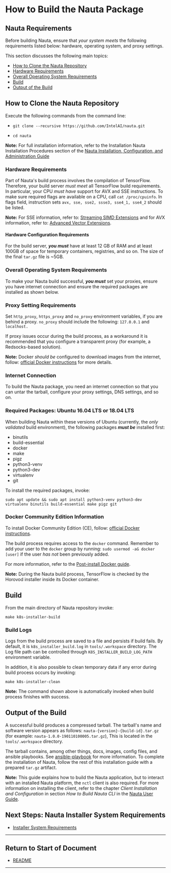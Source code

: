 
# How to Build the Nauta Package

## Nauta Requirements

Before building Nauta, ensure that _your system meets_ the following requirements listed below: hardware, operating system, and proxy settings.

This section discusses the following main topics:

- [How to Clone the Nauta Repository](#how-to-clone-the-nauta-repository)
- [Hardware Requirements](#hardware-requirements)  
- [Overall Operating System Requirements](#overall-operating-system-requirements)
- [Build](#build)
- [Output of the Build](#output-of-the-build)

## How to Clone the Nauta Repository

Execute the following commands from the command line:

- `git clone --recursive https://github.com/IntelAI/nauta.git`

- `cd nauta`

**Note:** For full installation information, refer to the Installation Nauta Installation Procedures section of the [Nauta Installation, Configuration, and Administration Guide](../README.md)

### Hardware Requirements

Part of Nauta's build process involves the compilation of TensorFlow. Therefore, your build server _must meet_ all TensorFlow build requirements. In particular, your CPU _must have_ support for AVX and SSE instructions. To make sure required flags are available on a CPU, call `cat /proc/cpuinfo`. In flags field, instruction sets `avx, sse, sse2, ssse3, sse4_1, sse4_2` should be listed.

**Note:** For SSE information, refer to:  [Streaming SIMD Extensions](https://en.wikipedia.org/wiki/Streaming_SIMD_Extensions) and for AVX information, refer to: [Advanced Vector Extensions](https://en.wikipedia.org/wiki/Advanced_Vector_Extensions).

#### Hardware Configuration Requirements 

For the build server, _**you must**_ have at least 12 GB of RAM and at least 100GB of space for temporary containers, registries, and so on. The size of the final `tar.gz` file is ~5GB.

### Overall Operating System Requirements

To make your Nauta build successful, _**you must**_ set your proxies, ensure you have internet connection and ensure the required packages are installed as shown below. 

### Proxy Setting Requirements 

Set `http_proxy`, `https_proxy` and `no_proxy` environment variables, if you are behind a proxy. `no_proxy` should include the following: `127.0.0.1` and `localhost.` 

If proxy issues occur during the build process, as a workaround it is recommended that you configure a transparent proxy (for example, a Redsocks-based solution).
 
**Note:** Docker _should be_ configured to download images from the internet, follow: [official Docker instructions](https://docs.docker.com/config/daemon/systemd/#httphttps-proxy) for more details.

### Internet Connection 

To build the Nauta package, you need an internet connection so that you can untar the tarball, configure your proxy settings, DNS settings, and so on.

### Required Packages: Ubuntu 16.04 LTS or 18.04 LTS

When building Nauta within these versions of Ubuntu (currently, the _only validated_ build environment), the following packages _**must be**_ installed first:

- binutils
- build-essential
- docker
- make
- pigz
- python3-venv
- python3-dev
- virtualenv
- git

To install the required packages, invoke:

`sudo apt update && sudo apt install python3-venv python3-dev virtualenv binutils build-essential make pigz git`

### Docker Community Edition Information  

To install Docker Community Edition (CE), follow: [official Docker instructions](https://docs.docker.com/install/linux/docker-ce/ubuntu/).

The build process requires access to the `docker` command. Remember to add your user to the `docker` group by running: `sudo usermod -aG docker [user]` if the user _has not_ been previously added. 

For more information, refer to the [Post-install Docker guide](https://docs.docker.com/install/linux/linux-postinstall).

**Note:** During the Nauta build process, TensorFlow is checked by the Horovod installer inside its Docker container. 

## Build 

From the main directory of Nauta repository invoke: 

`make k8s-installer-build`

### Build Logs

Logs from the build process are saved to a file and persists if build fails. By default, it is `k8s_installer_build.log` in `tools/.workspace` directory. The Log file path can be controlled through `K8S_INSTALLER_BUILD_LOG_PATH` environment variable.

In addition, it is also possible to clean temporary data if any error during build process occurs by invoking: 

`make k8s-installer-clean`

**Note:** The command shown above is automatically invoked when build process finishes with success.

## Output of the Build

A successful build produces a compressed tarball. The tarball's name and software version appears as follows: `nauta-{version}-{build-id}.tar.gz` (for example: `nauta-1.0.0-190110100005.tar.gz`), This is located in the `tools/.workspace` directory.  

The tarball contains, among other things, docs, images, config files, and ansible playbooks. See [ansible-playbook](https://docs.ansible.com/ansible/latest/cli/ansible-playbook.html) for more information. To complete the installation of Nauta, follow the rest of this installation guide with a prepared `tar.gz` artifact.

**Note:** This guide explains how to build the Nauta application, but to interact with an installed Nauta platform, the `nctl` client is also required. For more information on installing the client, refer to the chapter _Client Installation and Configuration_ in section _How to Build Nauta CLI_ in the [Nauta User Guide](../../user-guide/actions/nctl.md).

## Next Steps: Nauta Installer System Requirements

* [Installer System Requirements](../Installer_System_Requirements/ISR.md)

----------------------

## Return to Start of Document

* [README](../README.md)

----------------------

